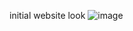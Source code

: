 initial website look
![image](https://user-images.githubusercontent.com/62584411/111345417-3bc80200-86b8-11eb-9b7f-7166f624e791.png)
